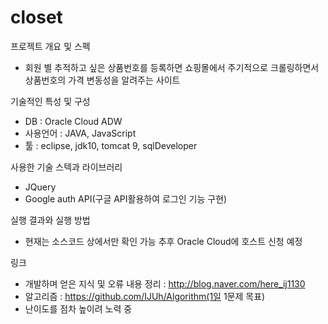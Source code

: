 # closet

프로젝트 개요 및 스펙
 - 회원 별 추적하고 싶은 상품번호를 등록하면 쇼핑몰에서 주기적으로 크롤링하면서 상품번호의 가격 변동성을 알려주는 사이트

기술적인 특성 및 구성
- DB : Oracle Cloud ADW
- 사용언어 : JAVA, JavaScript
- 툴 : eclipse, jdk10, tomcat 9, sqlDeveloper 

사용한 기술 스텍과 라이브러리
- JQuery
- Google auth API(구글 API활용하여 로그인 기능 구현)

실행 결과와 실행 방법
- 현재는 소스코드 상에서만 확인 가능 추후 Oracle Cloud에 호스트 신청 예정

링크
- 개발하며 얻은 지식 및 오류 내용 정리 : http://blog.naver.com/here_ij1130
- 알고리즘 : https://github.com/IJUh/Algorithm(1일 1문제 목표)
- 난이도를 점차 높이려 노력 중
